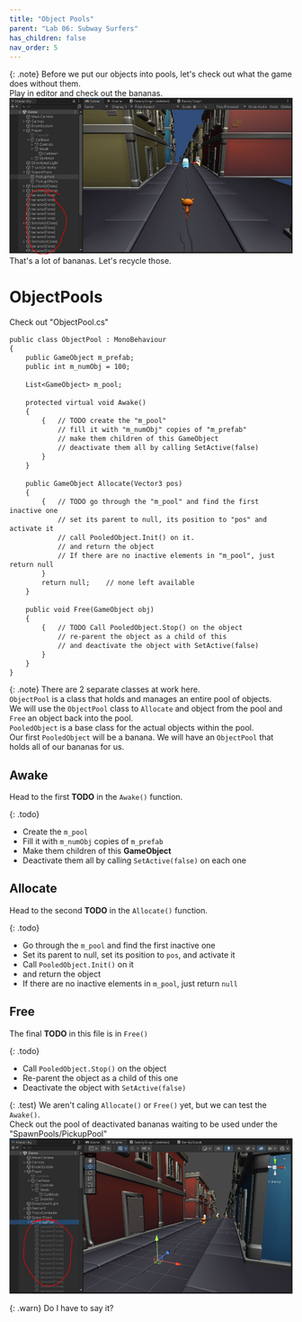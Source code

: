 ```yaml
---
title: "Object Pools"
parent: "Lab 06: Subway Surfers"
has_children: false
nav_order: 5
---
```


{: .note}
Before we put our objects into pools, let's check out what the game does without them.\
Play in editor and check out the bananas.
![Bananas](images/lab06/bananas.jpg "Bananas")
That's a lot of bananas. Let's recycle those.

# ObjectPools
Check out "ObjectPool.cs"
```
public class ObjectPool : MonoBehaviour
{
    public GameObject m_prefab;
    public int m_numObj = 100;
    
    List<GameObject> m_pool;

    protected virtual void Awake()
    {
        {   // TODO create the "m_pool"
            // fill it with "m_numObj" copies of "m_prefab"
            // make them children of this GameObject
            // deactivate them all by calling SetActive(false)
        }
    }

    public GameObject Allocate(Vector3 pos)
    {
        {   // TODO go through the "m_pool" and find the first inactive one
            // set its parent to null, its position to "pos" and activate it
            // call PooledObject.Init() on it.
            // and return the object
            // If there are no inactive elements in "m_pool", just return null
        }
        return null;    // none left available
    }

    public void Free(GameObject obj)
    {
        {   // TODO Call PooledObject.Stop() on the object
            // re-parent the object as a child of this
            // and deactivate the object with SetActive(false)
        }
    }
}
```

{: .note}
There are 2 separate classes at work here.\
`ObjectPool` is a class that holds and manages an entire pool of objects.\
We will use the `ObjectPool` class to `Allocate` and object from the pool and `Free` an object back into the pool.\
`PooledObject` is a base class for the actual objects within the pool.\
Our first `PooledObject` will be a banana. We will have an `ObjectPool` that holds all of our bananas for us.

## Awake
Head to the first **TODO** in the `Awake()` function.

{: .todo}
* Create the `m_pool`
* Fill it with `m_numObj` copies of `m_prefab`
* Make them children of this **GameObject**
* Deactivate them all by calling `SetActive(false)` on each one

## Allocate
Head to the second **TODO** in the `Allocate()` function.

{: .todo}
* Go through the `m_pool` and find the first inactive one
* Set its parent to null, set its position to `pos`, and activate it
* Call `PooledObject.Init()` on it
* and return the object
* If there are no inactive elements in `m_pool`, just return `null`

## Free
The final **TODO** in this file is in `Free()`

{: .todo}
* Call `PooledObject.Stop()` on the object
* Re-parent the object as a child of this one
* Deactivate the object with `SetActive(false)`

{: .test}
We aren't caling `Allocate()` or `Free()` yet, but we can test the `Awake()`.\
Check out the pool of deactivated bananas waiting to be used under the "SpawnPools/PickupPool"
![Banana Pool](images/lab06/bananapool.jpg "Banana Pool")

{: .warn}
Do I have to say it?




